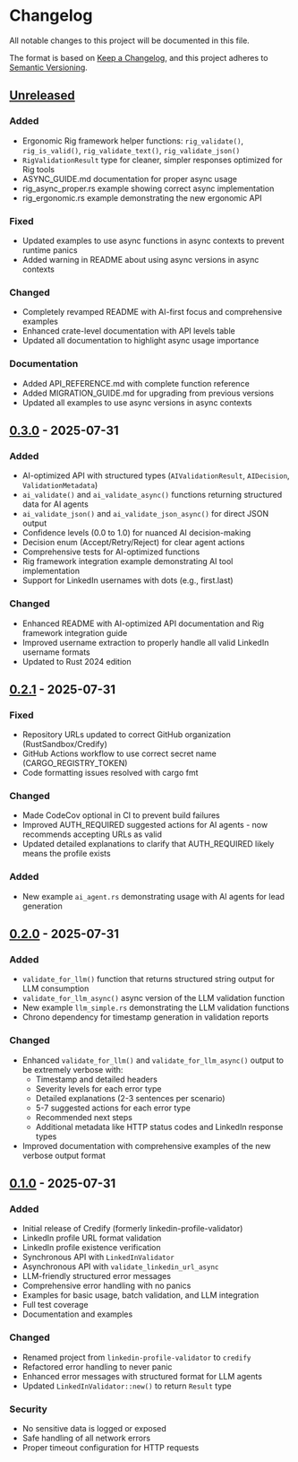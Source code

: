 # Changelog

All notable changes to this project will be documented in this file.

The format is based on [Keep a Changelog](https://keepachangelog.com/en/1.0.0/),
and this project adheres to [Semantic Versioning](https://semver.org/spec/v2.0.0.html).

## [Unreleased]

### Added
- Ergonomic Rig framework helper functions: `rig_validate()`, `rig_is_valid()`, `rig_validate_text()`, `rig_validate_json()`
- `RigValidationResult` type for cleaner, simpler responses optimized for Rig tools
- ASYNC_GUIDE.md documentation for proper async usage
- rig_async_proper.rs example showing correct async implementation
- rig_ergonomic.rs example demonstrating the new ergonomic API

### Fixed
- Updated examples to use async functions in async contexts to prevent runtime panics
- Added warning in README about using async versions in async contexts

### Changed
- Completely revamped README with AI-first focus and comprehensive examples
- Enhanced crate-level documentation with API levels table
- Updated all documentation to highlight async usage importance

### Documentation
- Added API_REFERENCE.md with complete function reference
- Added MIGRATION_GUIDE.md for upgrading from previous versions
- Updated all examples to use async versions in async contexts

## [0.3.0] - 2025-07-31

### Added
- AI-optimized API with structured types (`AIValidationResult`, `AIDecision`, `ValidationMetadata`)
- `ai_validate()` and `ai_validate_async()` functions returning structured data for AI agents
- `ai_validate_json()` and `ai_validate_json_async()` for direct JSON output
- Confidence levels (0.0 to 1.0) for nuanced AI decision-making
- Decision enum (Accept/Retry/Reject) for clear agent actions
- Comprehensive tests for AI-optimized functions
- Rig framework integration example demonstrating AI tool implementation
- Support for LinkedIn usernames with dots (e.g., first.last)

### Changed
- Enhanced README with AI-optimized API documentation and Rig framework integration guide
- Improved username extraction to properly handle all valid LinkedIn username formats
- Updated to Rust 2024 edition

## [0.2.1] - 2025-07-31

### Fixed
- Repository URLs updated to correct GitHub organization (RustSandbox/Credify)
- GitHub Actions workflow to use correct secret name (CARGO_REGISTRY_TOKEN)
- Code formatting issues resolved with cargo fmt

### Changed
- Made CodeCov optional in CI to prevent build failures
- Improved AUTH_REQUIRED suggested actions for AI agents - now recommends accepting URLs as valid
- Updated detailed explanations to clarify that AUTH_REQUIRED likely means the profile exists

### Added
- New example `ai_agent.rs` demonstrating usage with AI agents for lead generation

## [0.2.0] - 2025-07-31

### Added
- `validate_for_llm()` function that returns structured string output for LLM consumption
- `validate_for_llm_async()` async version of the LLM validation function
- New example `llm_simple.rs` demonstrating the LLM validation functions
- Chrono dependency for timestamp generation in validation reports

### Changed
- Enhanced `validate_for_llm()` and `validate_for_llm_async()` output to be extremely verbose with:
  - Timestamp and detailed headers
  - Severity levels for each error type
  - Detailed explanations (2-3 sentences per scenario)
  - 5-7 suggested actions for each error type
  - Recommended next steps
  - Additional metadata like HTTP status codes and LinkedIn response types
- Improved documentation with comprehensive examples of the new verbose output format

## [0.1.0] - 2025-07-31

### Added
- Initial release of Credify (formerly linkedin-profile-validator)
- LinkedIn profile URL format validation
- LinkedIn profile existence verification
- Synchronous API with `LinkedInValidator`
- Asynchronous API with `validate_linkedin_url_async`
- LLM-friendly structured error messages
- Comprehensive error handling with no panics
- Examples for basic usage, batch validation, and LLM integration
- Full test coverage
- Documentation and examples

### Changed
- Renamed project from `linkedin-profile-validator` to `credify`
- Refactored error handling to never panic
- Enhanced error messages with structured format for LLM agents
- Updated `LinkedInValidator::new()` to return `Result` type

### Security
- No sensitive data is logged or exposed
- Safe handling of all network errors
- Proper timeout configuration for HTTP requests

[Unreleased]: https://github.com/RustSandbox/Credify/compare/v0.3.0...HEAD
[0.3.0]: https://github.com/RustSandbox/Credify/compare/v0.2.1...v0.3.0
[0.2.1]: https://github.com/RustSandbox/Credify/compare/v0.2.0...v0.2.1
[0.2.0]: https://github.com/RustSandbox/Credify/compare/v0.1.0...v0.2.0
[0.1.0]: https://github.com/RustSandbox/Credify/releases/tag/v0.1.0